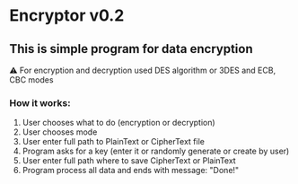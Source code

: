 # Encryptor v0.2

## This is simple program for data encryption
:warning: For encryption and decryption used DES algorithm or 3DES and ECB, CBC modes

### How it works:
1. User chooses what to do (encryption or decryption)
1. User chooses mode
1. User enter full path to PlainText or CipherText file 
1. Program asks for a key (enter it or randomly generate or create by user)
1. User enter full path where to save CipherText or PlainText
1. Program process all data and ends with message: "Done!" 

